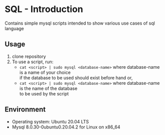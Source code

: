 # SQL - Introduction
Contains simple mysql scripts intended to show various use cases of sql language

## Usage
1. clone repository
2. To use a script, run:
    - `cat <script> | sudo mysql <database-name>` where database-name is a name of your choice<br>if the database to be used should exist before hand or,
    - `cat <script> | sudo mysql <database-name>` where database-name is the name of the database<br>to be used by the script

## Environment
- Operating system: Ubuntu 20.04 LTS
- Mysql 8.0.30-0ubuntu0.20.04.2 for Linux on x86_64
